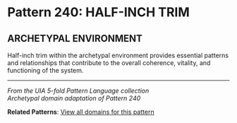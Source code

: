 # Pattern 240: HALF-INCH TRIM

## ARCHETYPAL ENVIRONMENT

Half-inch trim within the archetypal environment provides essential patterns and relationships that contribute to the overall coherence, vitality, and functioning of the system.

---

*From the UIA 5-fold Pattern Language collection*  
*Archetypal domain adaptation of Pattern 240*

**Related Patterns**: [View all domains for this pattern](../../UIA/md/T240%20HALF-INCH%20TRIM.md)
